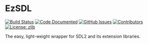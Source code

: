 # EzSDL

[![Build Status](https://travis-ci.org/ezaf/ezsdl.svg?branch=master)](https://travis-ci.org/ezaf/ezsdl)
[![Code Documented](https://img.shields.io/badge/docs-passing-brightgreen.svg)](http://ezaf.io/ezsdl)
[![GitHub Issues](https://img.shields.io/github/issues/ezaf/ezsdl.svg)](https://github.com/ezaf/ezsdl/issues)
[![Contributors](https://img.shields.io/github/contributors/ezaf/ezsdl.svg)](https://github.com/ezaf/ezsdl/graphs/contributors)
[![License: zlib](https://img.shields.io/badge/license-zlib-blue.svg)](https://zlib.net/zlib_license.html)


The easy, light-weight wrapper for SDL2 and its extension libraries.

